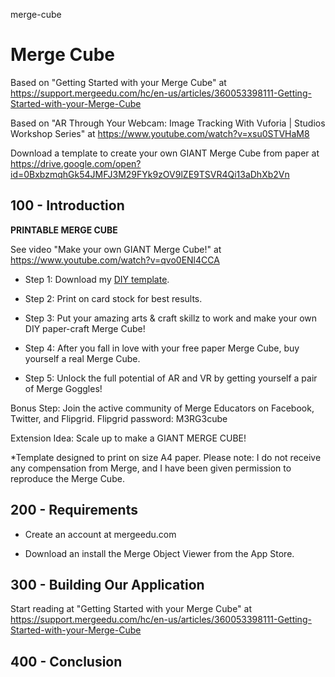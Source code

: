 merge-cube
# Merge Cube

Based on "Getting Started with your Merge Cube" at https://support.mergeedu.com/hc/en-us/articles/360053398111-Getting-Started-with-your-Merge-Cube

Based on "AR Through Your Webcam: Image Tracking With Vuforia | Studios Workshop Series" at https://www.youtube.com/watch?v=xsu0STVHaM8

Download a template to create your own GIANT Merge Cube from paper at https://drive.google.com/open?id=0BxbzmqhGk54JMFJ3M29FYk9zOV9lZE9TSVR4Qi13aDhXb2Vn

## 100 - Introduction

**PRINTABLE MERGE CUBE**

 See video "Make your own GIANT Merge Cube!" at https://www.youtube.com/watch?v=qvo0ENl4CCA

- Step 1: Download my [DIY template](https://drive.google.com/open?id=0BxbzmqhGk54JMFJ3M29FYk9zOV9lZE9TSVR4Qi13aDhXb2Vn).

- Step 2: Print on card stock for best results. 

- Step 3: Put your amazing arts & craft skillz to work and make your own DIY paper-craft Merge Cube!

- Step 4: After you fall in love with your free paper Merge Cube, buy yourself a real Merge Cube.

- Step 5: Unlock the full potential of AR and VR by getting yourself a pair of Merge Goggles!

Bonus Step: Join the active community of Merge Educators on Facebook, Twitter, and Flipgrid. Flipgrid password: M3RG3cube 

Extension Idea: Scale up to make a GIANT MERGE CUBE!

*Template designed to print on size A4 paper. Please note: I do not receive any compensation from Merge, and I have been given permission to reproduce the Merge Cube.

## 200 - Requirements

- Create an account at mergeedu.com

- Download an install the Merge Object Viewer from the App Store.

## 300 - Building Our Application

Start reading at "Getting Started with your Merge Cube" at https://support.mergeedu.com/hc/en-us/articles/360053398111-Getting-Started-with-your-Merge-Cube

## 400 - Conclusion
